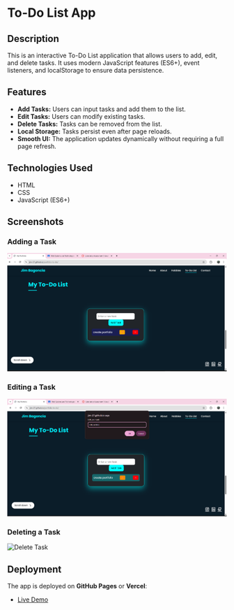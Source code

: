 # To-Do List App

## Description
This is an interactive To-Do List application that allows users to add, edit, and delete tasks. It uses modern JavaScript features (ES6+), event listeners, and localStorage to ensure data persistence.

## Features
- **Add Tasks:** Users can input tasks and add them to the list.
- **Edit Tasks:** Users can modify existing tasks.
- **Delete Tasks:** Tasks can be removed from the list.
- **Local Storage:** Tasks persist even after page reloads.
- **Smooth UI:** The application updates dynamically without requiring a full page refresh.

## Technologies Used
- HTML
- CSS
- JavaScript (ES6+)

## Screenshots
### Adding a Task
![Add Task](images/screenshots.add-task.png)

### Editing a Task
![Edit Task](images/screenshots.edit-task.png)

### Deleting a Task
![Delete Task](image/screenshots.delete-task.png)

## Deployment
The app is deployed on **GitHub Pages** or **Vercel**:
- [Live Demo](https://jim-27.github.io/portfolio-to-do/)
